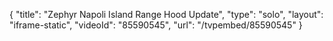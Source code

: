 {
    "title": "Zephyr Napoli Island Range Hood Update",
    "type": "solo",
    "layout": "iframe-static",
    "videoId": "85590545",
    "url": "\/tvpembed\/85590545"
}